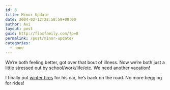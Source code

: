 ```yaml
---
id: 8
title: Minor Update
date: 2004-02-12T22:58:59+00:00
author: Avi
layout: post
guid: http://flaxfamily.com/?p=8
permalink: /post/minor-update/
categories:
  - none
---
```

We&#8217;re both feeling better, got over that bout of illness. Now we&#8217;re both just a little stressed out by school/work/life/etc. We need another vacation!

I finally put <a href="http://forums.s2ki.com/forums/showthread.php?s=&threadid=180253#post3215632" target="top">winter tires</a> for his car, he&#8217;s back on the road. No more begging for rides!